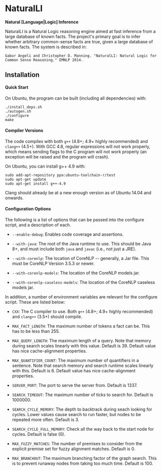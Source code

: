NaturalLI
===========
**Natural [Language|Logic] Inference**

NaturalLI is a Natural Logic reasoning engine aimed at fast inference
from a large database of known facts.
The project's primary goal is to infer whether arbitrary common-sense
facts are true, given a large database of known facts.
The system is described in:

    Gabor Angeli and Christopher D. Manning. "NaturalLI: Natural Logic for Common Sense Reasoning." EMNLP 2014.



Installation
------------

#### Quick Start
On Ubuntu, the program can be built (including all dependencies) with:

    ./install_deps.sh
    ./autogen.sh
    ./configure
    make

#### Compiler Versions

The code compiles with both `g++` (4.8+; 4.9+ highly recommended) 
and `clang++` (4.5+).
With GCC 4.8, regular expressions will not work properly, which means
sending flags to the C program will not work properly (an exception will
be raised and the program will crash).

On Ubuntu, you can install g++ 4.9 with:

    sudo add-apt-repository ppa:ubuntu-toolchain-r/test
    sudo apt-get update
    sudo apt-get install g++-4.9

Clang should already be at a new enough version as of Ubuntu 14.04 and onwards.

#### Configuration Options

The following is a list of options that can be passed into the configure script,
and a description of each.

  - `--enable-debug`: Enables code coverage and assertions.
  
  - `--with-java`: The root of the Java runtime to use. This should be Java 8+,
     and must include both `java` and `javac` (i.e., not just a JRE).
  
  - `--with-corenlp`: The location of CoreNLP -- generally, a Jar file.
    This must be CoreNLP Version 3.5.3 or newer.

  - `--with-corenlp-models`: The location of the CoreNLP models jar.

  - `--with-corenlp-caseless-models`: The location of the CoreNLP caseless 
    models jar.


In addition, a number of environment variables are relevant for the configure
script.
These are listed below:

  - `CXX`: The C compiler to use. Both `g++` (4.8+; 4.9+ highly recommended) 
     and `clang++` (3.5+) should compile.

  - `MAX_FACT_LENGTH`: The maximum number of tokens a fact can be. This has to be
     less than 255.

  - `MAX_QUERY_LENGTH`: The maximum length of a query. Note that memory during
     search scales linearly with this value. Default is 39.
     Default value has nice cache-alignment properties.
  
  - `MAX_QUANTIFIER_COUNT`: The maximum number of quantifiers in a sentence.
     Note that search memory and search runtime scales linearly with this.
     Default is 6. Default value has nice cache-alignment properties.
  
  - `SERVER_PORT`: The port to serve the server from. Default is 1337.
  
  - `SEARCH_TIMEOUT`: The maximum number of ticks to search for.
     Default is 1000000.
  
  - `SEARCH_CYCLE_MEMORY`: The depth to backtrack during seach looking for cycles.
     Lower values cause search to run faster, but nodes to be repeated more often.
     Default is 3.

  - `SEARCH_CYCLE_FULL_MEMORY`: Check all the way back to the start node for cycles.
    Default is false (0).
  
  - `MAX_FUZZY_MATCHES`: The number of premises to consider from the explicit premise
     set for fuzzy alignment matches. Default is 0.

  - `MAX_BRANCHOUT`: The maximum branching factor of the graph search. This is to
     prevent runaway nodes from taking too much time. Default is 100.



